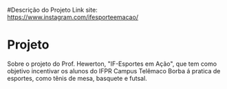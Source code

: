 #Descrição do Projeto
Link site: https://www.instagram.com/ifesporteemacao/

# Projeto
Sobre o projeto do Prof. Hewerton, "IF-Esportes em Ação", que tem como objetivo incentivar os alunos do IFPR Campus Telêmaco Borba á pratica de esportes, como tênis de mesa, basquete e futsal.
